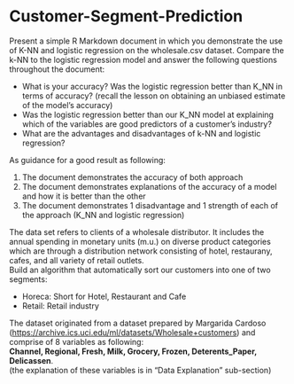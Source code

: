 # Customer-Segment-Prediction

Present a simple R Markdown document in which you demonstrate the use of K-NN and logistic regression on the wholesale.csv dataset.
Compare the k-NN to the logistic regression model and answer the following questions throughout the document:<br />
- What is your accuracy? Was the logistic regression better than K_NN in terms of accuracy? (recall the lesson on obtaining an unbiased estimate of the model’s accuracy)<br />
- Was the logistic regression better than our K_NN model at explaining which of the variables are good predictors of a customer’s industry?<br />
- What are the advantages and disadvantages of k-NN and logistic regression?<br />

As guidance for a good result as following:
1.	The document demonstrates the accuracy of both approach <br />
2.	The document demonstrates explanations of the accuracy of a model and how it is better than the other<br />
3.	The document demonstrates 1 disadvantage and 1 strength of each of the approach (K_NN and logistic regression)<br />

The data set refers to clients of a wholesale distributor. It includes the annual spending in monetary units (m.u.) on diverse product categories which are through a distribution network consisting of hotel, restaurany, cafes, and all variety of retail outlets. <br />
Build an algorithm that automatically sort our customers into one of two segments:
- Horeca: Short for Hotel, Restaurant and Cafe  <br />
- Retail: Retail industry  <br />

The dataset originated from a dataset prepared by Margarida Cardoso (https://archive.ics.uci.edu/ml/datasets/Wholesale+customers) and comprise of 8 variables as following:<br />
**Channel, Regional, Fresh, Milk, Grocery, Frozen, Deterents_Paper, Delicassen**.<br />
 (the explanation of these variables is in “Data Explanation” sub-section)
